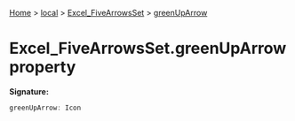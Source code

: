 [Home](./index) &gt; [local](local.md) &gt; [Excel\_FiveArrowsSet](local.excel_fivearrowsset.md) &gt; [greenUpArrow](local.excel_fivearrowsset.greenuparrow.md)

# Excel\_FiveArrowsSet.greenUpArrow property


**Signature:**
```javascript
greenUpArrow: Icon
```
